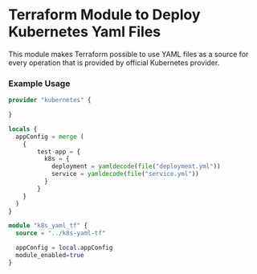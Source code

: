 # Terraform Module to Deploy Kubernetes Yaml Files #

  This module makes Terraform possible to use YAML files as a source for every operation that is provided by official Kubernetes provider.

### Example Usage ###
```terraform
provider "kubernetes" {

}

locals {
  appConfig = merge (
    {
        test-app = {
          k8s = {
            deployment = yamldecode(file("deployment.yml"))
            service = yamldecode(file("service.yml"))
          }
        } 
    }
  )
}

module "k8s_yaml_tf" {
  source = "../k8s-yaml-tf" 

  appConfig = local.appConfig
  module_enabled=true
}
```


